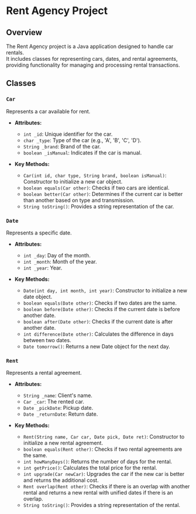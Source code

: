 # Rent Agency Project

## Overview

The Rent Agency project is a Java application designed to handle car rentals.<br>
It includes classes for representing cars, dates, and rental agreements, providing functionality for managing and processing rental transactions.

## Classes

### `Car`

Represents a car available for rent.

- **Attributes:**
  - `int _id`: Unique identifier for the car.
  - `char _type`: Type of the car (e.g., 'A', 'B', 'C', 'D').
  - `String _brand`: Brand of the car.
  - `boolean _isManual`: Indicates if the car is manual.

- **Key Methods:**
  - `Car(int id, char type, String brand, boolean isManual)`: Constructor to initialize a new car object.
  - `boolean equals(Car other)`: Checks if two cars are identical.
  - `boolean better(Car other)`: Determines if the current car is better than another based on type and transmission.
  - `String toString()`: Provides a string representation of the car.

### `Date`

Represents a specific date.

- **Attributes:**
  - `int _day`: Day of the month.
  - `int _month`: Month of the year.
  - `int _year`: Year.

- **Key Methods:**
  - `Date(int day, int month, int year)`: Constructor to initialize a new date object.
  - `boolean equals(Date other)`: Checks if two dates are the same.
  - `boolean before(Date other)`: Checks if the current date is before another date.
  - `boolean after(Date other)`: Checks if the current date is after another date.
  - `int difference(Date other)`: Calculates the difference in days between two dates.
  - `Date tomorrow()`: Returns a new Date object for the next day.

### `Rent`

Represents a rental agreement.

- **Attributes:**
  - `String _name`: Client's name.
  - `Car _car`: The rented car.
  - `Date _pickDate`: Pickup date.
  - `Date _returnDate`: Return date.

- **Key Methods:**
  - `Rent(String name, Car car, Date pick, Date ret)`: Constructor to initialize a new rental agreement.
  - `boolean equals(Rent other)`: Checks if two rental agreements are the same.
  - `int howManyDays()`: Returns the number of days for the rental.
  - `int getPrice()`: Calculates the total price for the rental.
  - `int upgrade(Car newCar)`: Upgrades the car if the new car is better and returns the additional cost.
  - `Rent overlap(Rent other)`: Checks if there is an overlap with another rental and returns a new rental with unified dates if there is an overlap.
  - `String toString()`: Provides a string representation of the rental.
